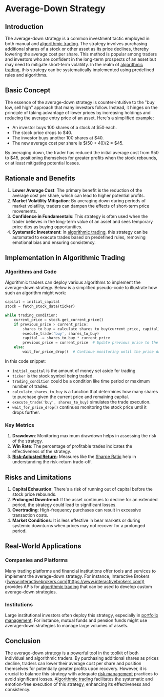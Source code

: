 # Average-Down Strategy

## Introduction
The average-down strategy is a common investment tactic employed in both manual and [algorithmic trading](../a/algorithmic_trading.md). The strategy involves purchasing additional shares of a stock or other asset as its price declines, thereby lowering the average cost per share. This method is popular among traders and investors who are confident in the long-term prospects of an asset but may need to mitigate short-term volatility. In the realm of [algorithmic trading](../a/algorithmic_trading.md), this strategy can be systematically implemented using predefined rules and algorithms.

## Basic Concept
The essence of the average-down strategy is counter-intuitive to the "buy low, sell high" approach that many investors follow. Instead, it hinges on the principle of taking advantage of lower prices by increasing holdings and reducing the average entry price of an asset. Here's a simplified example:

- An investor buys 100 shares of a stock at $50 each.
- The stock price drops to $40.
- The investor buys another 100 shares at $40.
- The new average cost per share is $(50 + 40)/2 = $45.

By averaging down, the trader has reduced the initial average cost from $50 to $45, positioning themselves for greater profits when the stock rebounds, or at least mitigating potential losses.

## Rationale and Benefits
1. **Lower Average Cost**: The primary benefit is the reduction of the average cost per share, which can lead to higher potential profits.
2. **Market Volatility Mitigation**: By averaging down during periods of market volatility, traders can dampen the effects of short-term price movements.
3. **Confidence in Fundamentals**: This strategy is often used when the trader believes in the long-term value of an asset and sees temporary price dips as buying opportunities.
4. **Systematic Investment**: In [algorithmic trading](../a/algorithmic_trading.md), this strategy can be automated to execute trades based on predefined rules, removing emotional bias and ensuring consistency.

## Implementation in Algorithmic Trading
### Algorithms and Code
Algorithmic traders can deploy various algorithms to implement the average-down strategy. Below is a simplified pseudo-code to illustrate how such an algorithm might work:

```python
capital = initial_capital
stock = fetch_stock_data(ticker)

while trading_condition:
    current_price = stock.get_current_price()
    if previous_price > current_price:
        shares_to_buy = calculate_shares_to_buy(current_price, capital)
        execute_trade('buy', shares_to_buy)
        capital -= shares_to_buy * current_price
        previous_price = current_price  # Update previous price to the new lower price
    else:
        wait_for_price_drop()  # Continue monitoring until the price drops
```

In this code snippet:
- `initial_capital` is the amount of money set aside for trading.
- `ticker` is the stock symbol being traded.
- `trading_condition` could be a condition like time period or maximum number of trades.
- `calculate_shares_to_buy` is a function that determines how many shares to purchase given the current price and remaining capital.
- `execute_trade('buy', shares_to_buy)` simulates the trade execution.
- `wait_for_price_drop()` continues monitoring the stock price until it drops further.

### Key Metrics
1. **Drawdown**: Monitoring maximum drawdown helps in assessing the risk of the strategy.
2. **Win Rate**: The percentage of profitable trades indicates the effectiveness of the strategy.
3. **[Risk-Adjusted Return](../r/risk-adjusted_return.md)**: Measures like the [Sharpe Ratio](../s/sharpe_ratio.md) help in understanding the risk-return trade-off.

## Risks and Limitations
1. **Capital Exhaustion**: There's a risk of running out of capital before the stock price rebounds.
2. **Prolonged Downtrend**: If the asset continues to decline for an extended period, the strategy could lead to significant losses.
3. **Overtrading**: High-frequency purchases can result in excessive transaction costs.
4. **Market Conditions**: It is less effective in bear markets or during systemic downturns when prices may not recover for a prolonged period.

## Real-World Applications
### Companies and Platforms
Many trading platforms and financial institutions offer tools and services to implement the average-down strategy. For instance, Interactive Brokers ([www.interactivebrokers.com](https://www.interactivebrokers.com)) provides APIs for [algorithmic trading](../a/algorithmic_trading.md) that can be used to develop custom average-down strategies.

### Institutions
Large institutional investors often deploy this strategy, especially in [portfolio management](../p/portfolio_management.md). For instance, mutual funds and pension funds might use average-down strategies to manage large volumes of assets.

## Conclusion
The average-down strategy is a powerful tool in the toolkit of both individual and algorithmic traders. By purchasing additional shares as prices decline, traders can lower their average cost per share and position themselves for potentially greater profits upon recovery. However, it is crucial to balance this strategy with adequate [risk management](../r/risk_management.md) practices to avoid significant losses. [Algorithmic trading](../a/algorithmic_trading.md) facilitates the systematic and emotion-free execution of this strategy, enhancing its effectiveness and consistency.